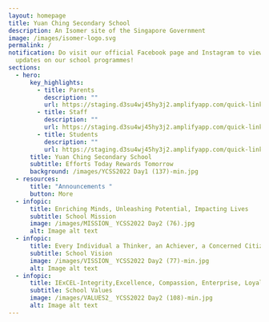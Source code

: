 ```yaml
---
layout: homepage
title: Yuan Ching Secondary School
description: An Isomer site of the Singapore Government
image: /images/isomer-logo.svg
permalink: /
notification: Do visit our official Facebook page and Instagram to view exciting
  updates on our school programmes!
sections:
  - hero:
      key_highlights:
        - title: Parents
          description: ""
          url: https://staging.d3su4wj45hy3j2.amplifyapp.com/quick-links/parents/
        - title: Staff
          description: ""
          url: https://staging.d3su4wj45hy3j2.amplifyapp.com/quick-links/staff/
        - title: Students
          description: ""
          url: https://staging.d3su4wj45hy3j2.amplifyapp.com/quick-links/students/
      title: Yuan Ching Secondary School
      subtitle: Efforts Today Rewards Tomorrow
      background: /images/YCSS2022 Day1 (137)-min.jpg
  - resources:
      title: "Announcements "
      button: More
  - infopic:
      title: Enriching Minds, Unleashing Potential, Impacting Lives
      subtitle: School Mission
      image: /images/MISSION_ YCSS2022 Day2 (76).jpg
      alt: Image alt text
  - infopic:
      title: Every Individual a Thinker, an Achiever, a Concerned Citizen
      subtitle: School Vision
      image: /images/VISSION_ YCSS2022 Day2 (77)-min.jpg
      alt: Image alt text
  - infopic:
      title: IExCEL-Integrity,Excellence, Compassion, Enterprise, Loyalty
      subtitle: School Values
      image: /images/VALUES2_ YCSS2022 Day2 (108)-min.jpg
      alt: Image alt text
---
```

